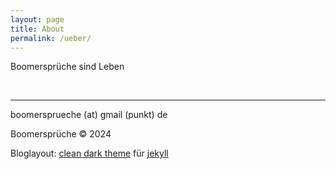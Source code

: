 ```yaml
---
layout: page
title: About
permalink: /ueber/
---
```

Boomersprüche sind Leben

<br>

---------------------

boomersprueche (at) gmail (punkt) de

Boomersprüche © 2024

Bloglayout:   [clean dark theme](https://github.com/streetturtle/jekyll-clean-dark) für [jekyll](https://jekyllrb.com)
